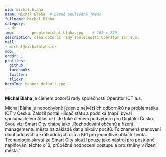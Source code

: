 ```yaml
---
uid: michal.blaha
name: Michal Bláha	# běžně používáné jméno
fullname: Michal Bláha
category:
 - dr
img: 		people/michal-blaha.jpg    # 165 x 220
description: člen dozorčí rady společnosti Operátor ICT a.s.
mail:
- michal@michalblaha.cz
mob: 
orddr: 1
profiles:
  github:                 
  facebook: 		  
  twitter: 		  
  flickr:     		  
heroImg: banner-default.jpg  
---
```


**Michal Bláha** je členem dozorčí rady společnosti Operátor ICT a.s.

Michal Bláha je nepochybně jeden z největších odborníků na problematiku ICT v Česku. Založil portál Hlídač státu a podniká (např. býval spolumajitelem Atlas.cz). Je také členem podvýboru pro Digitální Česko. Svou vizi Smart City chápe jako „Rozhodování občanů a řízení managementu města na základě dat a nikoliv pocitů. To znamená stanovení dlouhodobých a krátkodobých cílů a KPI pro jednotlivé oblasti života. Technologie skrytá za Smart City slouží pouze jako nástroj pro postupné naplňování těchto cílů, průběžné hodnocení postupu a pro změny v řízení města.”
